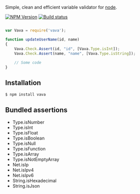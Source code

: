 
Simple, clean and efficient variable validator for [node](http://nodejs.org).

[![NPM Version][npm-image]][npm-url]
[![Build status][travis-image]][travis-url]
  
```js

var Vava = require('vava');

function updateUserName(id, name)
{
    Vava.Check.Assert(id, "id", [Vava.Type.isInt]);
    Vava.Check.Assert(name, "name", [Vava.Type.isString]);
    
    // Some code
}

```

## Installation

```bash
$ npm install vava
```  
  
## Bundled assertions
  
* Type.isNumber
* Type.isInt
* Type.isFloat
* Type.isBoolean
* Type.isNull
* Type.isFunction
* Type.isArray
* Type.isNotEmptyArray
* Net.isIp
* Net.isIpv4
* Net.isIpv6
* String.isHexadecimal
* String.isJson
  
  
[npm-image]: https://img.shields.io/npm/v/vava.svg
[npm-url]: https://npmjs.org/package/vava
[travis-image]: https://travis-ci.org/und3rk0re/js-vava.svg
[travis-url]: https://travis-ci.org/und3rk0re/js-vava
